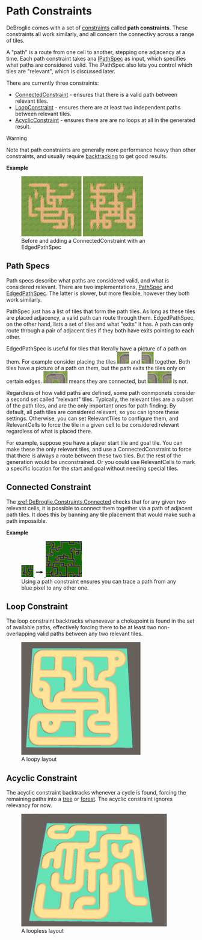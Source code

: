 # Path Constraints

DeBroglie comes with a set of <a href="constraints.md">constraints</a> called **path constraints**. These constraints all work similarly, and all concern the connectivy across a range of tiles.

A "path" is a route from one cell to another, stepping one adjacency at a time. Each path constraint takes ana [IPathSpec](xref:Constraints.IPathSpec) as input, which specifies what paths are considered valid. The IPathSpec also lets you control which tiles are "relevant", which is discussed later.

There are currently three constraints:

* [ConnectedConstraint](xref:DeBroglie.Constraints.ConnectedConstraint) - ensures that there is a valid path between relevant tiles.
* [LoopConstraint](xref:DeBroglie.Constraints.LoopConstraint) - ensures there are at least two independent paths between relevant tiles.
* [AcyclicConstraint](xref:DeBroglie.Constrains.AcyclicConstraint) - ensures there are are no loops at all in the generated result.

> [!WARNING]
> Note that path constraints are generally more performance heavy than other constraints, and usually require [backtracking](features.md#backtracking) to get good results.

**Example**

<figure>
<img src="../images/edged_path_constraint_missing.png"/>
<a href="https://github.com/BorisTheBrave/DeBroglie/blob/master/samples/grass/edged_path_constraint.json">
<img src="../images/edged_path_constraint.png"/>
</a>
<figcaption>Before and adding a ConnectedConstraint with an EdgedPathSpec</figcaption>
</figure>

## Path Specs

Path specs describe what paths are considered valid, and what is considered relevant. There are two implementations, [PathSpec](xref:DeBroglie.Constraints.PathSpec) and [EdgedPathSpec](xref:DeBroglie.Constraints.EdgedPathSpec). The latter is slower, but more flexible, however they both work similarly.

PathSpec just has a list of tiles that form the path tiles. As long as these tiles are placed adjacency, a valid path can route through them. EdgedPathSpec, on the other hand, lists a set of tiles and what "exits" it has. A path can only route through a pair of adjacent tiles if they both have exits pointing to each other.

EdgedPathSpec is useful for tiles that literally have a picture of a path on them. For example consider placing the tiles <img src="../images/grass_corner3.png"> and <img src="../images/grass_corner4.png"> together. Both tiles have a picture of a path on them, but the path exits the tiles only on certain edges. <span><img src="../images/grass_corner3.png"><img src="../images/grass_corner4.png"></span> means they are connected, but <span><img src="../images/grass_corner4.png"><img src="../images/grass_corner3.png"></span> is not. 

Regardless of how valid paths are defined, some path conmponets consider a second set called "relevant" tiles. Typically, the relevant tiles are a subset of the path tiles, and are the only important ones for path finding. By default, all path tiles are considered relevant, so you can ignore these settings. Otherwise, you can set RelevantTiles to configure them, and RelevantCells to force the tile in a given cell to be considered relevant regardless of what is placed there.

For example, suppose you have a player start tile and goal tile. You can make these the only relevant tiles, and use a ConnectedConstraint to force that there is always a route between these two tiles. But the rest of the generation would be unconstrained. Or you could use RelevantCells to mark a specific location for the start and goal without needing special tiles.

## Connected Constraint

The <xref:DeBroglie.Constraints.Connected> checks that for any given two relevant cells, it is possible to connect them together via a path of adjacent path tiles. It does this by banning any tile placement that would make such a path impossible.

**Example**

<figure>
<a href="https://github.com/BorisTheBrave/DeBroglie/blob/master/samples/docs/pathway_overlapping_path.json">
<img src="../images/pathway.png"/>
<img src="../images/arrow.png"/>
<img src="../images/pathway_overlapping_path.png"/>
</a>
<figcaption>Using a path constraint ensures you can trace a path from any blue pixel to any other one.</figcaption>
</figure>

## Loop Constraint

The loop constraint backtracks whenevever a chokepoint is found in the set of available paths, effectively forcing there to be at least two non-overlapping valid paths between any two relevant tiles.

<figure>
<img src="../images/loop_constraint.png"/>
<figcaption>A loopy layout</figcaption>
</figure>

## Acyclic Constraint

The acyclic constraint backtracks whenever a cycle is found, forcing the remaining paths into a [tree](https://en.wikipedia.org/wiki/Tree_(graph_theory)) or [forest](https://en.wikipedia.org/wiki/Tree_(graph_theory)#Forest). The acyclic constraint ignores relevancy for now.

<figure>
<img src="../images/acyclic_constraint.png"/>
<figcaption>A loopless layout</figcaption>
</figure>